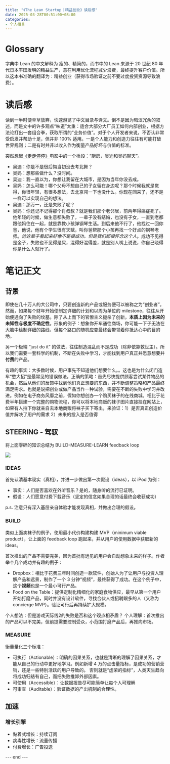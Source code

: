 ```yaml
---
title: "《The Lean Startup｜精益创业》读后感"
date: 2025-03-28T00:51:00+08:00
categories:
- 个人相关
---
```


# Glossary
字典中 Lean 的中文解释为 瘦的、精简的，而书中的 Lean 来源于 20 世纪 80 年代日本丰田发明的精益生产，意在利用优化流程减少浪费，最终提升客户价值。所以这本书准确的翻译为：精益创业（获得市场验证之前不要过度投资资源导致浪费）。

# 读后感
读到一半时便草草放弃，快速游览了中文目录与译文。倒不是因为晦涩冗余的叙述，而是文中的许多观点“味道”太重：适合大部分大厂员工如何内部创业，根据方法论打出一套组合拳，获取所谓的“业务价值”。对于个人开发者来说，不否认非常受启发并帮助十足，但并非 100% 适用。一是个人能力和创造力往往有可能打破世界规则；二是有时并非以收入作为衡量产品好坏与价值的标准。

突然想起[《走走停停》](https://movie.douban.com/subject/35956190/)电影中的一个桥段：“厨房，吴迪和吴妈聊天”。

- 吴迪：你是不是很后悔当初没去考北舞？
- 吴妈：想那些做什么？没时间。
- 吴迪：我一直以为，你想让我留在大城市，是因为当年你没去成。
- 吴妈：怎么可能！哪个父母不想自己的子女留在身边呢？那个时候我就是觉得，你很年轻，有很多想法，去北京闯一下也没什么。你现在回来了，还不是一样可以实现自己的想法。
- 吴迪：那万一，还是失败了呢？
- 吴妈：你还记不记得那个肖叔叔？就是我们那个老邻居，前两年得癌症死了。他年轻的时候，做生意都失败了，一辈子没有结婚，也没有子女，一直到老都跟他妈住在一起，就是靠教小孩弹钢琴生活。到后来他不行了，他找过一回你爸，他说，他有个学生很有天赋，叫你爸帮那个小孩再找一个好点的钢琴老师。*他这辈子看起来好像不是很成功。但是我们都很怀念这个人*。成功不见得是金子，失败也不见得是屎，混得好混得差，就是别人嘴上说说，你自己晓得你是什么人就行了。

# 笔记正文
## 背景
即使在几十万人的大公司中，只要创造新的产品或服务便可以被称之为“创业者”。然而，如果每个财年开始便制定详细的计划和以周为单位的 milestone，往往从开始便通向了失败的坟墓。除了从上而下的官僚主义扼杀了创新，**本质上因为未来的未知性与极度不确定性**。形象的例子：想象你开车通往商场，你可能一下子无法在大脑中绘制详细的路线，但每个路口的随机应变最终会带领着你抵达心中的目的地。

另一个极端 “just do it” 的做法，往往制造混乱而不是成功（除非依靠救世主）。所以我们需要一套科学的机制，不断在失败中学习，才能找到用户真正并愿意想要并**付费**的产品。

有趣的事实：大多数时候，用户事先不知道他们想要什么。。这也是为什么闭门造车“憋大招”是最常见的错误做法。正确的策略：首先尽快提供顾客尝试某件物品的机会，然后从他们的反馈中找到他们真正想要的东西，并不断调整策略和产品最终满足需求。也就是说把创业或做产品当作一种试验，需要在不断的失败中学习并改进。例如在电子商务风靡之前，假如你想创办一个购买袜子的在线商城。相比于花费半年搭建一个完整的购物流程，你可以将本地商贩的袜子图片直接挂在网站上，如果有人拍下你就亲自去本地商贩将袜子买下寄出，来验证：1）是否真正创造价值并解决了用户的需求 2）未来的投入是否值得

## STEERING - 驾驭
将上面零碎的知识总结为 BUILD-MEASURE-LEARN feedback loop 

![](/images/blog/global/17428273972329.jpg)

### IDEAS
首先认清基本现实（真相），并进一步做出第一次假设（ideas），以 iPod 为例：
- 事实：人们是否喜欢在外听音乐？是的，随身听的流行已证明。
- 假设：人们愿意付费下载音乐（坚定的信念如果合理的话最终会收获成功）

p.s. 注意只有深入基层亲自体验才能发现真相，并做出合理的假设。

### BUILD
类似上面卖袜子的例子，使用最小代价构建构建 MVP（minimum viable product），让上面的 feedback loop 跑起来，并从用户的使用数据中获取新的 ideas。

首次推出的产品不需要完美，因为首批有远见的用户会自动想象未来的样子。作者举个几个成功并有趣的例子：
- Dropbox：相比于花费三年时间创造一款软件，创始人为了让用户与投资人理解产品和远景，制作了一个 3 分钟“视频”，最终获得了成功。在这个例子中，这个**视频**也是一个最小可行产品。
- Food on the Table：提供定制化精细化的家庭食物供应，最早从第一个用户开始打磨产品，同时并没有设计软件，寻找合伙人或招聘跟多的人（又称为 concierge MVP）。验证可行后再持续扩大规模。

个人想法：但是游戏天际线2的失败是否和这个观点相矛盾？
个人理解：首次推出的产品可以不完美，但前提需要控制受众，小范围打磨产品后，再推向市场。

### MEASURE
衡量量化三个标准：
- 可执行（Actionable）：明确的因果关系，也就是清晰的理解了因果关系，才能从自己的行动中更好地学习。例如新增 4 万的点击量指标，是成功的营销营销，还是一些特别活跃的用户导致的。 否则就是“虚荣的指标”，人类天生趋向将成功归结有自己，而把失败推卸外部因素。
- 可使用（Accessible）：让数据报告尽可能简单让每个人可理解
- 可审查（Auditable）：验证数据的产出机制的合理性。

## 加速

### 增长引擎
- 黏着式增长：持续订阅
- 病毒性增长：流量传播
- 付费增长：广告投送

--- end ---